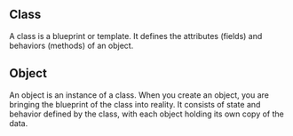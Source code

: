## Class

A class is a blueprint or template. It defines the attributes (fields) and behaviors (methods) of an object.

## Object

An object is an instance of a class. When you create an object, you are bringing the blueprint of the class into reality. It consists of state and behavior defined by the class, with each object holding its own copy of the data.